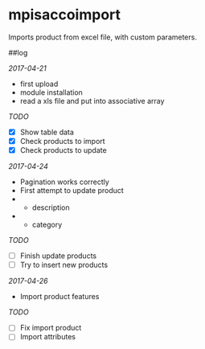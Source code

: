 # mpisaccoimport
Imports product from excel file, with custom parameters.

##log

*2017-04-21*
- first upload
- module installation
- read a xls file and put into associative array

*TODO*
- [X] Show table data
- [X] Check products to import 
- [X] Check products to update

*2017-04-24*
- Pagination works correctly
- First attempt to update product
- - description
- - category

*TODO*
- [ ] Finish update products
- [ ] Try to insert new products

*2017-04-26*
- Import product features

*TODO*
 - [ ] Fix import product
 - [ ] Import attributes

